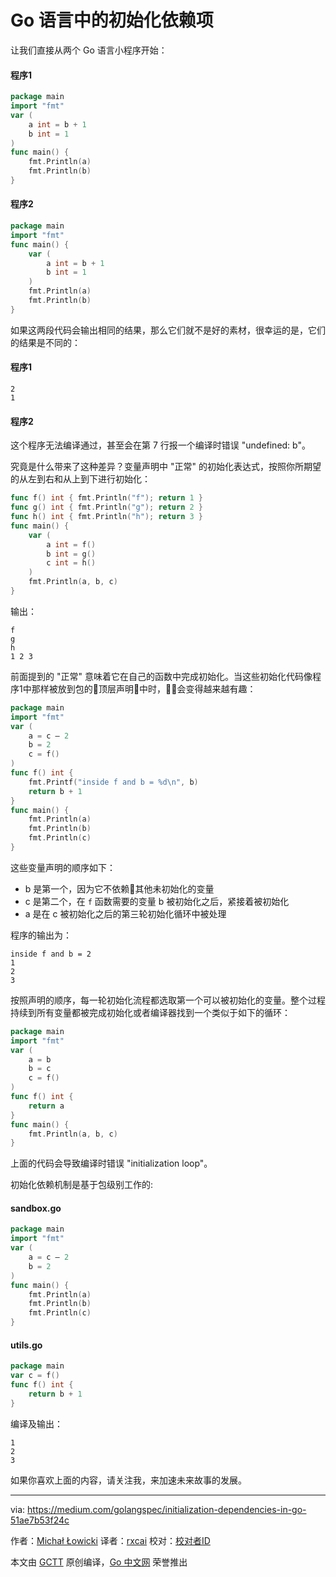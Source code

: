 # Go 语言中的初始化依赖项

让我们直接从两个 Go 语言小程序开始：
#### 程序1
```go
package main
import "fmt"
var (
    a int = b + 1
    b int = 1
)
func main() {
    fmt.Println(a)
    fmt.Println(b)
}
```
#### 程序2
```go
package main
import "fmt"
func main() {
    var (
        a int = b + 1
        b int = 1
    )
    fmt.Println(a)
    fmt.Println(b)
}
```
如果这两段代码会输出相同的结果，那么它们就不是好的素材，很幸运的是，它们的结果是不同的：

#### 程序1
```
2
1
```

#### 程序2
这个程序无法编译通过，甚至会在第 7 行报一个编译时错误 "undefined: b"。


究竟是什么带来了这种差异？变量声明中 "正常" 的初始化表达式，按照你所期望的从左到右和从上到下进行初始化：
```go
func f() int { fmt.Println("f"); return 1 }
func g() int { fmt.Println("g"); return 2 }
func h() int { fmt.Println("h"); return 3 }
func main() {
    var (
        a int = f()
        b int = g()
        c int = h()
    )
    fmt.Println(a, b, c)
}
```
输出：
```
f
g
h
1 2 3
```
前面提到的 "正常" 意味着它在自己的函数中完成初始化。当这些初始化代码像程序1中那样被放到包的顶层声明中时，会变得越来越有趣：
```go
package main
import "fmt"
var (
    a = c — 2
    b = 2
    c = f()
)
func f() int {
    fmt.Printf("inside f and b = %d\n", b)
    return b + 1
}
func main() {
    fmt.Println(a)
    fmt.Println(b)
    fmt.Println(c)
}
```
这些变量声明的顺序如下：
* b 是第一个，因为它不依赖其他未初始化的变量
* c 是第二个，在 `f` 函数需要的变量 b 被初始化之后，紧接着被初始化
* a 是在 c 被初始化之后的第三轮初始化循环中被处理

程序的输出为：
```
inside f and b = 2
1
2
3
```
按照声明的顺序，每一轮初始化流程都选取第一个可以被初始化的变量。整个过程持续到所有变量都被完成初始化或者编译器找到一个类似于如下的循环：
```go
package main
import "fmt"
var (
    a = b
    b = c
    c = f()
)
func f() int {
    return a
}
func main() {
    fmt.Println(a, b, c)
}
```

上面的代码会导致编译时错误 "initialization loop"。 

初始化依赖机制是基于包级别工作的:
#### sandbox.go
```go
package main
import "fmt"
var (
    a = c — 2
    b = 2
)
func main() {
    fmt.Println(a)
    fmt.Println(b)
    fmt.Println(c)
}
```
#### utils.go
```go
package main
var c = f()
func f() int {
    return b + 1
}
```
编译及输出：
```
1
2
3
```
如果你喜欢上面的内容，请关注我，来加速未来故事的发展。

----------------

via: https://medium.com/golangspec/initialization-dependencies-in-go-51ae7b53f24c

作者：[Michał Łowicki](https://medium.com/@mlowicki)
译者：[rxcai](https://github.com/rxcai)
校对：[校对者ID](https://github.com/校对者ID)

本文由 [GCTT](https://github.com/studygolang/GCTT) 原创编译，[Go 中文网](https://studygolang.com/) 荣誉推出